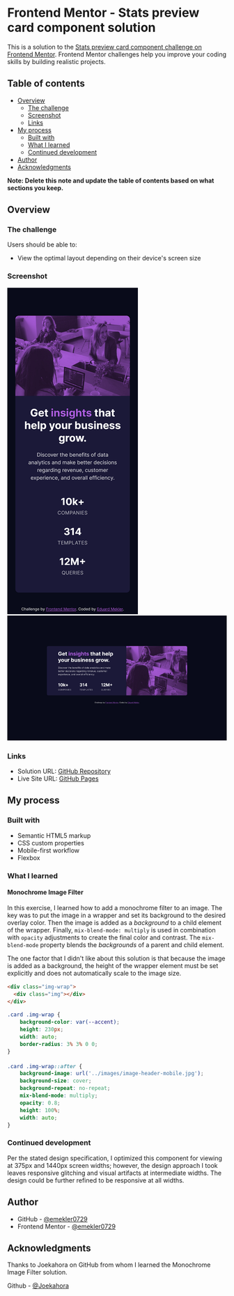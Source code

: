 # Frontend Mentor - Stats preview card component solution

This is a solution to the [Stats preview card component challenge on Frontend Mentor](https://www.frontendmentor.io/challenges/stats-preview-card-component-8JqbgoU62). Frontend Mentor challenges help you improve your coding skills by building realistic projects. 

## Table of contents

- [Overview](#overview)
  - [The challenge](#the-challenge)
  - [Screenshot](#screenshot)
  - [Links](#links)
- [My process](#my-process)
  - [Built with](#built-with)
  - [What I learned](#what-i-learned)
  - [Continued development](#continued-development)
- [Author](#author)
- [Acknowledgments](#acknowledgments)

**Note: Delete this note and update the table of contents based on what sections you keep.**

## Overview

### The challenge

Users should be able to:

- View the optimal layout depending on their device's screen size

### Screenshot

![](./screenshots/mobile-design.png)
![](./screenshots/desktop-design.png)

### Links

- Solution URL: [GitHub Repository](https://github.com/emekler0729/fem-stats-preview-card-components)
- Live Site URL: [GitHub Pages](https://emekler0729.github.io/fem-stats-preview-card-components/)

## My process

### Built with

- Semantic HTML5 markup
- CSS custom properties
- Mobile-first workflow
- Flexbox

### What I learned

#### Monochrome Image Filter

In this exercise, I learned how to add a monochrome filter to an image. The key was to put the image in a wrapper and set its background to the desired overlay color. Then the image is added as a *background* to a child element of the wrapper. Finally, `mix-blend-mode: multiply` is used in combination with `opacity` adjustments to create the final color and contrast. The `mix-blend-mode` property blends the *backgrounds* of a parent and child element.

The one factor that I didn't like about this solution is that because the image is added as a background, the height of the wrapper element must be set explicitly and does not automatically scale to the image size.

```html
<div class="img-wrap">
  <div class="img"></div>
</div>
```
```css
.card .img-wrap {
    background-color: var(--accent);
    height: 230px;
    width: auto;
    border-radius: 3% 3% 0 0;
}

.card .img-wrap::after {
    background-image: url('../images/image-header-mobile.jpg');
    background-size: cover;
    background-repeat: no-repeat;
    mix-blend-mode: multiply;
    opacity: 0.8;
    height: 100%;
    width: auto;
}
```
### Continued development

Per the stated design specification, I optimized this component for viewing at 375px and 1440px screen widths; however, the design approach I took leaves responsive glitching and visual artifacts at intermediate widths. The design could be further refined to be responsive at all widths.

## Author

- GitHub - [@emekler0729](https://github.com/emekler0729)
- Frontend Mentor - [@emekler0729](https://www.frontendmentor.io/profile/emekler0729)

## Acknowledgments

Thanks to Joekahora on GitHub from whom I learned the Monochrome Image Filter solution.

Github - [@Joekahora](https://github.com/Joekahora/stats-preview-card)